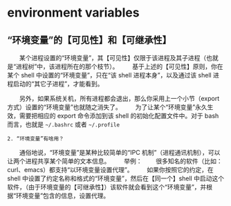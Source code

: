 environment variables
===

“环境变量”的【可见性】和【可继承性】
---

　　某个进程设置的“环境变量”，其【可见性】仅限于该进程及其子进程（也就是“进程树”中，该进程所在的那个枝节）。
　　基于上述的【可见性】原则，你在某个 shell 中设置的“环境变量”，只在“该 shell 进程本身”，以及通过该 shell 进程启动的“其它子进程”，才能看到。

　　另外，如果系统关机，所有进程都会退出，那么你采用上一个小节（export 方式）设置的“环境变量”也就随之消失了。
　　为了让某个“环境变量”永久生效，需要把相应的 export 命令添加到该 shell 的初始化配置文件中。对于 bash 而言，也就是 `~/.bashrc` 或者 `~/.profile`

    2. “环境变量”有啥用？

　　通俗地说，“环境变量”是某种比较简单的“IPC 机制”（进程通讯机制），可以让两个进程共享某个简单的文本信息。
　　举例：
　　很多知名的软件（比如：curl、emacs）都支持“以环境变量设置代理”。
　　如果你按照它的约定，在 shell 中设置了约定名称和格式的“环境变量”，然后在【同一个】shell 中启动这个软件，（由于环境变量的【可继承性】）该软件就会看到这个“环境变量”，并根据“环境变量”包含的信息，设置代理。
